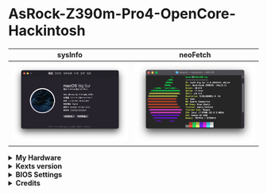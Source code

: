 # AsRock-Z390m-Pro4-OpenCore-Hackintosh

sysInfo | neoFetch
:---:|:----:
![about](/images/about.png)|![neo](/images/neo.png)

<details>
  <summary><strong>My Hardware</strong></summary>

- Mainboard: AsRock Z390M Pro4
- Processor: Intel Core i7-9700K (8C 3.6GHz, 12MB)
- Graphics: Integrated Intel UHD Graphics 630
- Graphics: Radeon RX 580 8G Sapphire
- Memory: 8GBx4 DIMM 2133 MHz DDR4
- Display: 27" 4K (3840x2160) IPS
- Storage: 512GB SSD M.2 Intel 760P
- WLAN + Bluetooth: BCM94360CD

![cpu](/images/cpu.png)
</details>
<details>
  <summary><strong>Kexts version</strong></summary>

- **AppleALC**: 1.5.2
- **IntelMausiEthernet**: 1.0.3
- **Lilu**: 1.4.7
- **NVMeFix**: 1.0.3
- **VirtualSMC**: 1.1.6
- **WhateverGreen**: 1.4.2
### Compatible with Catalina and Big Sur
</details>

<details>
  <summary><strong>BIOS Settings</strong></summary>

- **BIOS Version** 4.30

| Disabled | Enabled |
|----|----|
| Fast Boot | VT-x |
| CFG Lock (MSR 0xE2 write protection) | Above 4G |
| VT-d | Hyper Threading (If you use a CPU with K) |
| CSM | Execute Disable Bit |
| | EHCI/XHCI Hand-off |
| | OS type: other types |
</details>

<details>
  <summary><strong>Credits</strong></summary>
  
  **OpenCore Bootloader** 0.6.1(2020-09-07) from [OpenCore Respository](https://github.com/acidanthera/OpenCorePkg/releases)
  
  **The best Installation guide** I followed from [Dortania's OpenCore Install Guide](https://dortania.github.io/OpenCore-Install-Guide/config.plist/coffee-lake.html)
  
  **Also followed** from [Xjn's Blog](https://blog.xjn819.com/?p=543)
</details>
